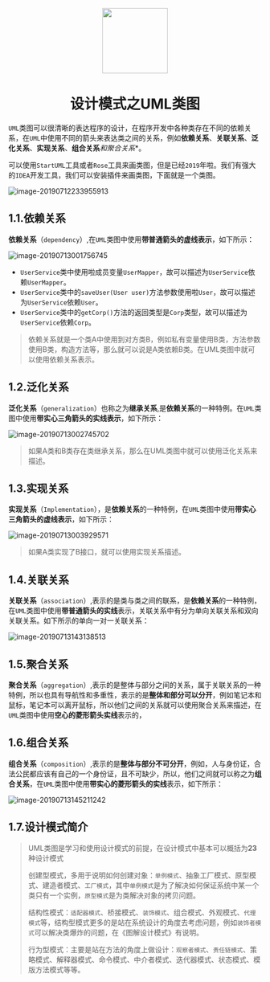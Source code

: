 <p align="center">
<img width="130" align="center" src="http://image.luokangyuan.com/Java.svg"/>
</p>
<h1 align="center">设计模式之UML类图</h1>

`UML`类图可以很清晰的表达程序的设计，在程序开发中各种类存在不同的依赖关系，在`UML`中使用不同的箭头来表达类之间的关系，例如**依赖关系**、**关联关系**、**泛化关系**、**实现关系**、**组合关系***和**聚合关系**。

可以使用`StartUML`工具或者`Rose`工具来画类图，但是已经`2019`年啦。我们有强大的`IDEA`开发工具，我们可以安装插件来画类图，下面就是一个类图。

![image-20190712233955913](http://image.luokangyuan.com/2019-07-12-154000.png)

## 1.1.依赖关系

**依赖关系**（`dependency`）,在`UML`类图中使用**带普通箭头的虚线表示**，如下所示：

![image-20190713001756745](http://image.luokangyuan.com/2019-07-12-161801.png)

* `UserService`类中使用啦成员变量`UserMapper`，故可以描述为`UserService`依赖`UserMapper`。
* `UserService`类中的`saveUser(User user)`方法参数使用啦`User`，故可以描述为`UserService`依赖`User`。
* `UserService`类中的`getCorp()`方法的返回类型是`Corp`类型，故可以描述为`UserService`依赖`Corp`。

> 依赖关系就是一个类A中使用到对方类B，例如私有变量使用B类，方法参数使用B类，构造方法等，那么就可以说是A类依赖B类。在UML类图中就可以使用依赖关系表示。

## 1.2.泛化关系

**泛化关系**（`generalization`）也称之为**继承关系**,是**依赖关系**的一种特例。在`UML`类图中使用**带实心三角箭头的实线表示**，如下所示：

![image-20190713002745702](http://image.luokangyuan.com/2019-07-12-162748.png)

> 如果A类和B类存在类继承关系，那么在UML类图中就可以使用泛化关系来描述。

## 1.3.实现关系

**实现关系**（`Implementation`），是**依赖关系**的一种特例，在`UML`类图中使用**带实心三角箭头的虚线表示**，如下所示：

![image-20190713003929571](http://image.luokangyuan.com/2019-07-12-163933.png)

> 如果A类实现了B接口，就可以使用实现关系描述。

## 1.4.关联关系

**关联关系**（`association`）,表示的是类与类之间的联系，是**依赖关系**的一种特例，在`UML`类图中使用**带普通箭头的实线**表示，关联关系中有分为单向关联关系和双向关联关系。如下所示的单向一对一关联关系：

![image-20190713143138513](http://image.luokangyuan.com/2019-07-13-063142.png)

## 1.5.聚合关系

**聚合关系**（`aggregation`）,表示的是整体与部分之间的关系，属于关联关系的一种特例，所以也具有导航性和多重性，表示的是**整体和部分可以分开**，例如笔记本和鼠标，笔记本可以离开鼠标，所以他们之间的关系就可以使用聚合关系来描述，在`UML`类图中使用**空心的菱形箭头实线**表示的，

## 1.6.组合关系

**组合关系**（`composition`）,表示的是**整体与部分不可分开**，例如，人与身份证，合法公民都应该有自己的一个身份证，且不可缺少，所以，他们之间就可以称之为**组合关系**，在`UML`类图中使用**带实心的菱形箭头的实线**表示，如下所示：

![image-20190713145211242](http://image.luokangyuan.com/2019-07-13-065215.png)

## 1.7.设计模式简介

> UML类图是学习和使用设计模式的前提，在设计模式中基本可以概括为**23**种设计模式
>
> 创建型模式，多用于说明如何创建对象：`单例模式`、抽象工厂模式、原型模式、建造者模式、`工厂模式`，其中`单例模式`是为了解决如何保证系统中某一个类只有一个实例，`原型模式`是为类解决对象的拷贝问题。
>
> 结构性模式：`适配器模式`、桥接模式、`装饰模式`、组合模式、外观模式、`代理模式`等，结构型模式更多的是站在系统设计的角度去考虑问题，例如`装饰者模式`可以解决类爆炸的问题，在《图解设计模式》有说明。
>
> 行为型模式：主要是站在方法的角度上做设计：`观察者模式`、`责任链模式`、策略模式、解释器模式、命令模式、中介者模式、迭代器模式、状态模式、模版方法模式等等。